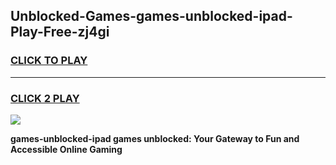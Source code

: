
## Unblocked-Games-games-unblocked-ipad-Play-Free-zj4gi
<h3>
<a href="https://premium76.site?title=games-unblocked-ipad&ref=23A">CLICK TO PLAY</a></h3>
<hr>

<h3>
<a href="https://premium76.site?title=games-unblocked-ipad&ref=23A">CLICK 2 PLAY</a>
  
</h3>

<a href="https://premium76.site?title=games-unblocked-ipad&ref=23A"><img src="https://clearcache.store/games.png"></a>


**games-unblocked-ipad games unblocked: Your Gateway to Fun and Accessible Online Gaming**
